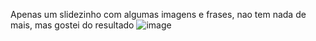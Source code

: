 Apenas um slidezinho com algumas imagens e frases, nao tem nada de mais, mas gostei do resultado ![image](https://github.com/mari-tza/desafio-100-dias-Js/assets/126166336/3f3989d9-4183-4403-999e-0e9c2aa73ba0)

